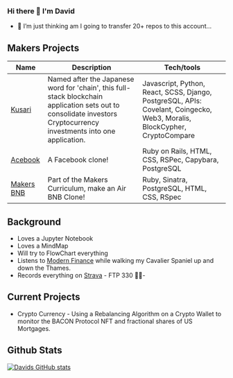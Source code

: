 ### Hi there 👋 I'm David

- 🤔 I’m just thinking am I going to transfer 20+ repos to this account...

## Makers Projects

| Name                         | Description       | Tech/tools        |
| ---------------------------- | ----------------- | ----------------- |
| [Kusari](https://github.com/EMDevelop/Kusari) | Named after the Japanese word for 'chain', this full-stack blockchain application sets out to consolidate investors Cryptocurrency investments into one application. | Javascript, Python, React, SCSS, Django, PostgreSQL, APIs: Covelant, Coingecko, Web3, Moralis, BlockCypher, CryptoCompare |
| [Acebook](https://acebook-anti-social-media-inc.herokuapp.com/) | A Facebook clone! | Ruby on Rails, HTML, CSS, RSPec, Capybara, PostgreSQL |
| [Makers BNB](https://github.com/dhopz/makers-bnb-post-team) | Part of the Makers Curriculum, make an Air BNB Clone!| Ruby, Sinatra, PostgreSQL, HTML, CSS, RSpec

## Background

- Loves a Jupyter Notebook
- Loves a MindMap
- Will try to FlowChart everything
- Listens to [Modern Finance](https://open.spotify.com/show/3z1kRnklGRHd5BkU9rAa2y?si=b55dca0a61f84957) while walking my Cavalier Spaniel up and down the Thames.
- Records everything on [Strava](https://www.strava.com/athletes/dhoupapa) - FTP 330 🥵🚴- 

## Current Projects

- Crypto Currency - Using a Rebalancing Algorithm on a Crypto Wallet to monitor the BACON Protocol NFT and fractional shares of US Mortgages.

## Github Stats
[![Davids GitHub stats](https://github-readme-stats.vercel.app/api?username=dhopz&&theme=dark&show_icons=true&count_private=true)](https://github.com/dhopz/github-readme-stats)





